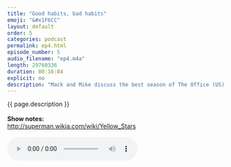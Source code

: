 ```yaml
---
title: "Good habits, bad habits"
emoji: "&#x1F6CC"
layout: default
order: 5
categories: podcast
permalink: ep4.html
episode_number: 5
audio_filename: "ep4.m4a"
length: 29760336
duration: 00:16:04
explicit: no
description: "Mack and Mike discuss the best season of The Office (US). Mike tells Mack about his morning routine. Finally they wonder if habits are fundamentally at odds with NIN."
---
```


<p>
{{ page.description }}
<br />
<br />
<b>Show notes:</b>
<br />
<a href="http://superman.wikia.com/wiki/Yellow_Stars">http://superman.wikia.com/wiki/Yellow_Stars</a>
<br />
<br />
<audio controls="">
<source src="{{ site.podcast_audio_prefix | append: page.audio_filename }}" type="audio/x-m4a" />
Your browser does not support the audio element.
</audio>
</p>
